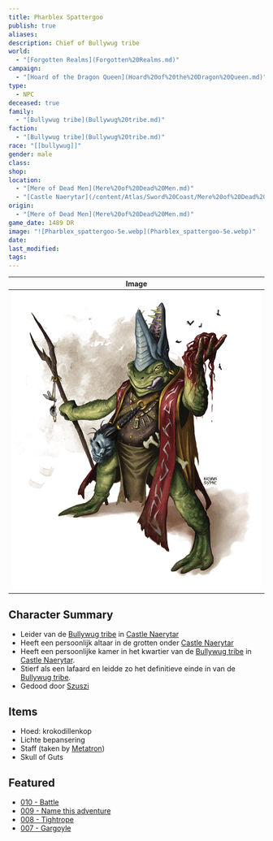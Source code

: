 ```yaml
---
title: Pharblex Spattergoo
publish: true
aliases: 
description: Chief of Bullywug tribe
world:
  - "[Forgotten Realms](Forgotten%20Realms.md)"
campaign:
  - "[Hoard of the Dragon Queen](Hoard%20of%20the%20Dragon%20Queen.md)"
type:
  - NPC
deceased: true
family:
  - "[Bullywug tribe](Bullywug%20tribe.md)"
faction:
  - "[Bullywug tribe](Bullywug%20tribe.md)"
race: "[[bullywug]]"
gender: male
class: 
shop: 
location:
  - "[Mere of Dead Men](Mere%20of%20Dead%20Men.md)"
  - "[Castle Naerytar](/content/Atlas/Sword%20Coast/Mere%20of%20Dead%20Men/Castle%20Naerytar.md)"
origin:
  - "[Mere of Dead Men](Mere%20of%20Dead%20Men.md)"
game_date: 1489 DR
image: "![Pharblex_spattergoo-5e.webp](Pharblex_spattergoo-5e.webp)"
date: 
last_modified: 
tags: 
---
```


| Image                                               |
| --------------------------------------------------- |
| ![300](/public/_media/Pharblex_spattergoo-5e.webp) |

## Character Summary
- Leider van de [Bullywug tribe](Bullywug%20tribe.md) in [Castle Naerytar](/content/Atlas/Sword%20Coast/Mere%20of%20Dead%20Men/Castle%20Naerytar.md)
- Heeft een persoonlijk altaar in de grotten onder [Castle Naerytar](/content/Atlas/Sword%20Coast/Mere%20of%20Dead%20Men/Castle%20Naerytar.md)
- Heeft een persoonlijke kamer in het kwartier van de  [Bullywug tribe](Bullywug%20tribe.md) in [Castle Naerytar](/content/Atlas/Sword%20Coast/Mere%20of%20Dead%20Men/Castle%20Naerytar.md).
- Stierf als een lafaard en leidde zo het definitieve einde in van de [Bullywug tribe](Bullywug%20tribe.md).
- Gedood door [Szuszi](/content/Characters/Metatron%20and%20The%20Meta%20Band/Szuszi.md)
## Items
- Hoed: krokodillenkop
- Lichte bepansering
- Staff (taken by [Metatron](/content/Characters/Metatron%20and%20The%20Meta%20Band/Metatron.md))
- Skull of Guts
## Featured
- [010 - Battle](/content/Adventures/010%20-%20Battle.md)
- [009 - Name this adventure](/content/Adventures/009%20-%20Name%20this%20adventure.md)
- [008 - Tightrope](/content/Adventures/008%20-%20Tightrope.md)
- [007 - Gargoyle](/content/Adventures/007%20-%20Gargoyle.md)






